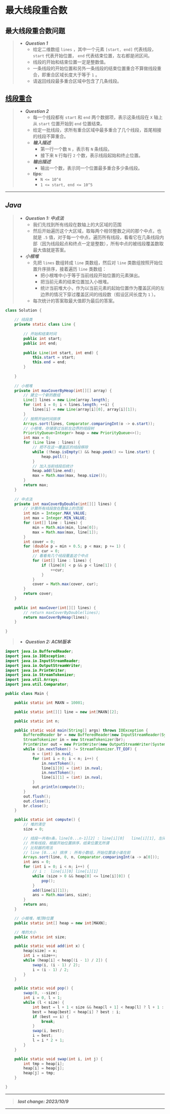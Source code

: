 # 最大线段重合数

## 最大线段重合数问题

> - ***Question 1***
>   - 给定二维数组 `lines` ，其中一个元素 `[start, end]` 代表线段， `start` 代表开始位置， `end` 代表结束位置，左右都是闭区间。
>   - 线段的开始和结束位置一定是整数值。
>   - 一条线段的开始位置和另外一条线段的结束位置重合不算做线段重合，即重合区域长度大于等于 `1` 。
>   - 请返回线段最多重合区域中包含了几条线段。

## [线段重合](https://www.nowcoder.com/practice/1ae8d0b6bb4e4bcdbf64ec491f63fc37)

> - ***Question 2***
>   - 每一个线段都有 `start` 和 `end` 两个数据项，表示这条线段在 `X` 轴上从 `start` 位置开始到 `end` 位置结束。
>   - 给定一批线段，求所有重合区域中最多重合了几个线段，首尾相接的线段不算重合。
>   - ***输入描述***
>     - 第一行一个数 `N` ，表示有 `N` 条线段。
>     - 接下来 `N` 行每行 `2` 个数，表示线段起始和终止位置。
>   - ***输出描述***
>     - 输出一个数，表示同一个位置最多重合多少条线段。
>   - ***tips:***
>     - `N <= 10^4`
>     - `1 <= start, end <= 10^5`

---

## *Java*

> - ***Question 1: 中点法***
>   - 我们先找到所有线段在数轴上的大区域的范围
>   - 然后开始遍历这个大区域，取每两个相邻整数之间的那个中点，也就是 `.5` 值，对于每一个中点，遍历所有线段，看看它在几条线段内部（因为线段起点和终点一定是整数），所有中点的被线段覆盖数取最大值就是答案。
> - ***小根堆***
>   - 先把 `lines` 数组转成 `line` 类数组，然后对 `line` 类数组按照开始位置升序排序，接着遍历 `line` 类数组：
>     - 把小根堆中小于等于当前线段开始位置的元素弹出。
>     - 把当前元素的结束位置加入小根堆。
>     - 统计当前堆大小，作为以当前元素的起始位置作为覆盖区间的左边界的情况下穿过覆盖区间的线段数（假设区间长度为 `1` ）。
>   - 每次统计的答案取最大值即为最后的答案。

```java
class Solution {
    
    // 线段类
    private static class Line {
        
        // 开始和结束时间
        public int start;
        public int end;
        
        public Line(int start, int end) {
            this.start = start;
            this.end = end;
        }
        
    }
    
    // 小根堆
    private int maxCoverByHeap(int[][] array) {
        // 建立一个新的数组
        Line[] lines = new Line[array.length];
        for (int i = 0; i < lines.length; ++i) {
            lines[i] = new Line(array[i][0], array[i][1]);
        }
        // 按照开始时间排序
        Arrays.sort(lines, Comparator.comparingInt(o -> o.start));
        // 小根堆，存储穿过当前左边界的线段树
        PriorityQueue<Integer> heap = new PriorityQueue<>();
        int max = 0;
        for (Line line : lines) {
            // 把不在这一覆盖区的线段移除
            while (!heap.isEmpty() && heap.peek() <= line.start) {
                heap.poll();
            }
            // 加入当前线段后统计
            heap.add(line.end);
            max = Math.max(max, heap.size());
        }
        return max;
    }
    
    // 中点法
    private int maxCoverByDouble(int[][] lines) {
        // 计算所有线段放在数轴上的范围
        int min = Integer.MAX_VALUE;
        int max = Integer.MIN_VALUE;
        for (int[] line : lines) {
            min = Math.min(min, line[0]);
            max = Math.max(max, line[1]);
        }
        int cover = 0;
        for (double p = min + 0.5; p < max; p += 1) {
            int cur = 0;
            // 看看有几个线段覆盖这个中点
            for (int[] line : lines) {
                if (line[0] < p && p < line[1]) {
                    ++cur;
                }
            }
            cover = Math.max(cover, cur);
        }
        return cover;
    }
    
    public int maxCover(int[][] lines) {
        // return maxCoverByDouble(lines);
        return maxCoverByHeap(lines);
    }
    
}
```

> - ***Question 2: ACM版本***

```java
import java.io.BufferedReader;
import java.io.IOException;
import java.io.InputStreamReader;
import java.io.OutputStreamWriter;
import java.io.PrintWriter;
import java.io.StreamTokenizer;
import java.util.Arrays;
import java.util.Comparator;

public class Main {

    public static int MAXN = 10001;

    public static int[][] line = new int[MAXN][2];

    public static int n;

    public static void main(String[] args) throws IOException {
        BufferedReader br = new BufferedReader(new InputStreamReader(System.in));
        StreamTokenizer in = new StreamTokenizer(br);
        PrintWriter out = new PrintWriter(new OutputStreamWriter(System.out));
        while (in.nextToken() != StreamTokenizer.TT_EOF) {
            n = (int) in.nval;
            for (int i = 0; i < n; i++) {
                in.nextToken();
                line[i][0] = (int) in.nval;
                in.nextToken();
                line[i][1] = (int) in.nval;
            }
            out.println(compute());
        }
        out.flush();
        out.close();
        br.close();
    }

    public static int compute() {
        // 堆的清空
        size = 0;

        // 线段一共有n条，line[0...n-1][2] : line[i][0]   line[i][1], 左闭右闭
        // 所有线段，根据开始位置排序，结束位置无所谓
        // 比较器的用法
        // line [0...n) 排序 : 所有小数组，开始位置谁小谁在前
        Arrays.sort(line, 0, n, Comparator.comparingInt(a -> a[0]));
        int ans = 0;
        for (int i = 0; i < n; i++) {
            // i :  line[i][0] line[i][1]
            while (size > 0 && heap[0] <= line[i][0]) {
                pop();
            }
            add(line[i][1]);
            ans = Math.max(ans, size);
        }
        return ans;
    }

    // 小根堆，堆顶0位置
    public static int[] heap = new int[MAXN];

    // 堆的大小
    public static int size;

    public static void add(int x) {
        heap[size] = x;
        int i = size++;
        while (heap[i] < heap[(i - 1) / 2]) {
            swap(i, (i - 1) / 2);
            i = (i - 1) / 2;
        }
    }

    public static void pop() {
        swap(0, --size);
        int i = 0, l = 1;
        while (l < size) {
            int best = l + 1 < size && heap[l + 1] < heap[l] ? l + 1 : l;
            best = heap[best] < heap[i] ? best : i;
            if (best == i) {
                break;
            }
            swap(i, best);
            i = best;
            l = i * 2 + 1;
        }
    }

    public static void swap(int i, int j) {
        int tmp = heap[i];
        heap[i] = heap[j];
        heap[j] = tmp;
    }

}
```

---

> ***last change: 2023/10/9***

---
